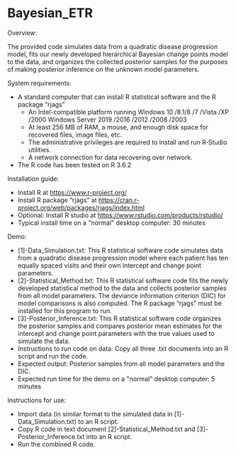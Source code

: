 # Bayesian_ETR

Overview:

The provided code simulates data from a quadratic disease progression model, fits our newly developed hierarchical Bayesian change points model to the data, and organizes the collected posterior samples for the purposes of making posterior inference on the unknown model parameters. 

System requirements:
- A standard computer that can install R statistical software and the R package “rjags”
  -	An Intel-compatible platform running Windows 10 /8.1/8 /7 /Vista /XP /2000 Windows Server 2019 /2016 /2012 /2008 /2003
  -	At least 256 MB of RAM, a mouse, and enough disk space for recovered files, image files, etc.
  -	The administrative privileges are required to install and run R‑Studio utilities.
  -	A network connection for data recovering over network.
- The R code has been tested on R 3.6.2

Installation guide:
- Install R at https://www.r-project.org/
- Install R package “rjags” at https://cran.r-project.org/web/packages/rjags/index.html
- Optional: Install R studio at https://www.rstudio.com/products/rstudio/
- Typical install time on a "normal" desktop computer: 30 minutes

Demo:
- [1]-Data_Simulation.txt:  This R statistical software code simulates data from a quadratic disease progression model where each patient has ten equally spaced visits and their own intercept and change point parameters. 
- [2]-Statistical_Method.txt: This R statistical software code fits the newly developed statistical method to the data and collects posterior samples from all model parameters. The deviance information criterion (DIC) for model comparisons is also computed. The R package “rjags” must be installed for this program to run.
- [3]-Posterior_Inference.txt:  This R statistical software code organizes the posterior samples and compares posterior mean estimates for the intercept and change point parameters with the true values used to simulate the data.
- Instructions to run code on data: Copy all three .txt documents into an R script and run the code.
- Expected output: Posterior samples from all model parameters and the DIC.
- Expected run time for the demo on a "normal" desktop computer: 5 minutes

Instructions for use:
- Import data (in similar format to the simulated data in [1]-Data_Simulation.txt) to an R script.
- Copy R code in text document [2]-Statistical_Method.txt and [3]-Posterior_Inference.txt into an R script.
- Run the combined R code.
